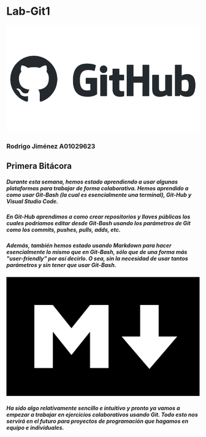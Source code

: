 #  Lab-Git1
![Github logo](/Images/github-logo-vector.png)

### Rodrigo Jiménez A01029623
## Primera Bitácora  

##### Durante esta semana, hemos estado aprendiendo a usar algunas plataformas para trabajar de forma colaborativa. Hemos aprendido a como usar Git-Bash (la cual es esencialmente una terminal), Git-Hub y Visual Studio Code. 

##### En Git-Hub aprendimos a como crear repositorios y llaves públicas los cuales podríamos editar desde Git-Bash usando los parámetros de Git como los commits, pushes, pulls, adds, etc.  

##### Además, también hemos estado usando Markdown para hacer esencialmente lo mismo que en Git-Bash, sólo que de una forma más "user-friendly" por así decirlo. O sea, sin la necesidad de usar tantos parámetros y sin tener que usar Git-Bash.
![Markdown logo](/Images/markdown_inte-1024x630.png)

##### Ha sido algo relativamente sencillo e intuitivo y pronto ya vamos a empezar a trabajar en ejercicios colaborativos usando Git. Todo esto nos servirá en el futuro para proyectos de programación que hagamos en equipo e individuales.